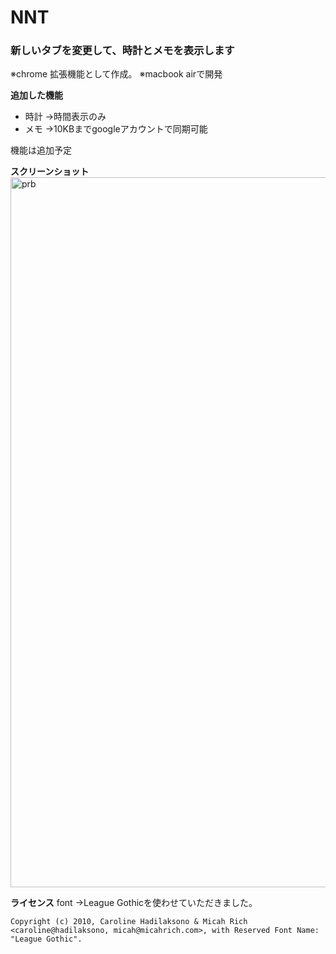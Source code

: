 # NNT


### 新しいタブを変更して、時計とメモを表示します
※chrome 拡張機能として作成。
※macbook airで開発
 
**追加した機能**
 - 時計 →時間表示のみ
 - メモ →10KBまでgoogleアカウントで同期可能
 
 
 機能は追加予定

**スクリーンショット**
<img width="1136" alt="prb" src="https://user-images.githubusercontent.com/65275342/84857117-4743b980-b0a3-11ea-8f2a-df7bcfba75cb.png">


**ライセンス**
font →League Gothicを使わせていただきました。

	Copyright (c) 2010, Caroline Hadilaksono & Micah Rich <caroline@hadilaksono, micah@micahrich.com>, with Reserved Font Name: "League Gothic".
